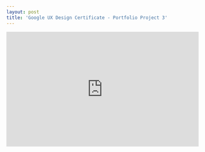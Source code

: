 ```yaml
---
layout: post
title: 'Google UX Design Certificate - Portfolio Project 3'
---
```



<style>
.google-slides-container{
    position: relative;
    width: 100%;
    padding-top: 60%;
    overflow: hidden;
}

.google-slides-container iframe{
    position: absolute;
    top: 0;
    left: 0;
    width: 100%;
    height: 100%;
}
</style>

<div class="google-slides-container">
	<iframe src="https://docs.google.com/presentation/d/e/2PACX-1vTP62eUOeGWHuVnUGjwwG4fWN2r4IP_ywcPwMAbGs2VZruaEqqlETmEr7eJoxZh1Un6WdqxhtosoPDT/embed?start=false&loop=false&delayms=3000" frameborder="0" width="960" height="569" allowfullscreen="true" mozallowfullscreen="true" webkitallowfullscreen="true"></iframe>
</div>

